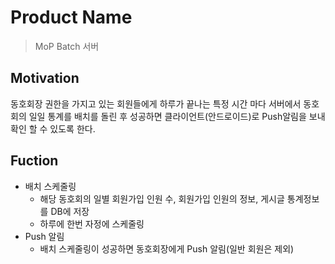 # Product Name
> MoP Batch 서버

## Motivation
동호회장 권한을 가지고 있는 회원들에게 하루가 끝나는 특정 시간 마다 서버에서 동호회의 일일 통계를 배치를 돌린 후 성공하면 클라이언트(안드로이드)로 Push알림을 보내  확인 할 수 있도록 한다.

## Fuction
* 배치 스케줄링
  + 해당 동호회의 일별 회원가입 인원 수, 회원가입 인원의 정보, 게시글 통계정보를 DB에 저장  
  + 하루에 한번 자정에 스케줄링
* Push 알림
  + 배치 스케줄링이 성공하면 동호회장에게 Push 알림(일반 회원은 제외)
